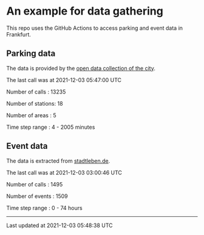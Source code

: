 # An example for data gathering

This repo uses the GitHub Actions to access parking and event data in Frankfurt.

## Parking data
The data is provided by the [open data collection of the city](https://www.offenedaten.frankfurt.de/).

The last call was at 2021-12-03 05:47:00 UTC

Number of calls   : 13235

Number of stations:    18

Number of areas   :     5

Time step range   :     4 -  2005 minutes


## Event data
The data is extracted from [stadtleben.de](https://stadtleben.de/frankfurt/).

The last call was at 2021-12-03 03:00:46 UTC

Number of calls   : 1495

Number of events  : 1509

Time step range   :    0 -   74 hours


----

Last updated at 2021-12-03 05:48:38 UTC
